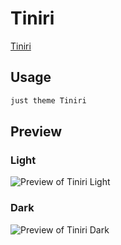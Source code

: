 # Tiniri

[Tiniri](https://tiniri.vlad.studio)

## Usage

```bash
just theme Tiniri
```

## Preview

### Light

![Preview of Tiniri Light](preview-light.png)

### Dark

![Preview of Tiniri Dark](preview-dark.png)
